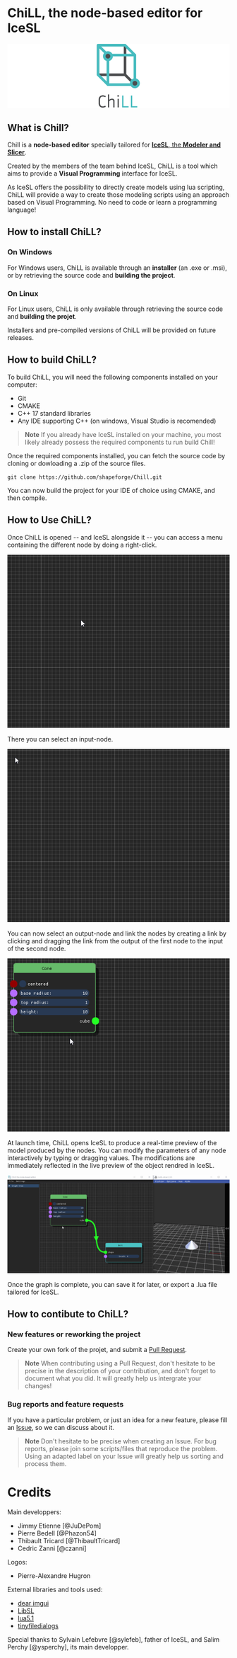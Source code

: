 # ChiLL, the node-based editor for IceSL

![ChiLL banner][banner]

## What is Chill?
Chill is a **node-based editor** specially tailored for [**IceSL**, the **Modeler and Slicer**](https://icesl.loria.fr).

Created by the members of the team behind IceSL, ChiLL is a tool which aims to provide a **Visual Programming** interface for IceSL.

As IceSL offers the possibility to directly create models using lua scripting, ChiLL will provide a way to create those modeling scripts using an approach based on Visual Programming. No need to code or learn a programming language!

## How to install ChiLL?
### On Windows
For Windows users, ChiLL is available through an **installer** (an .exe or .msi), or by retrieving the source code and **building the project**.

### On Linux
For Linux users, ChiLL is only available through retrieving the source code and **building the projet**.

Installers and pre-compiled versions of ChiLL will be provided on future releases.

## How to build ChiLL?
To build ChiLL, you will need the following components installed on your computer:

* Git
* CMAKE
* C++ 17 standard libraries
* Any IDE supporting C++ (on windows, Visual Studio is recomended)

>**Note**
>If you already have IceSL installed on your machine, you most likely already possess the required components tu run build Chill!

Once the required components installed, you can fetch the source code by cloning or dowloading a .zip of the source files.

```Shell
git clone https://github.com/shapeforge/Chill.git
```

You can now build the project for your IDE of choice using CMAKE, and then compile.

## How to Use ChiLL?
Once ChiLL is opened -- and IceSL alongside it -- you can access a menu containing the different node by doing a right-click.

![Nodes Menu][node_menu]

There you can select an input-node.

![Using an input-node][input_node]

You can now select an output-node and link the nodes by creating a link by clicking and dragging the link from the output of the first node to the input of the second node.

![Linking nodes][linking_nodes]

At launch time, ChiLL opens IceSL to produce a real-time preview of the model produced by the nodes. You can modify the parameters of any node interactively by typing or dragging values. The modifications are immediately reflected in the live preview of the object rendred in IceSL.

![Live preview with IceSL][live_preview]

Once the graph is complete, you can save it for later, or export a .lua file tailored for IceSL.

## How to contibute to ChiLL?
### New features or reworking the project
Create your own fork of the projet, and submit a [Pull Request](https://github.com/shapeforge/Chill/pulls). 
>**Note**
>When contributing using a Pull Request, don't hesitate to be precise in the description of your contribution, and don't forget to document what you did.
>It will greatly help us intergrate your changes! 

### Bug reports and feature requests
If you have a particular problem, or just an idea for a new feature, please fill an [Issue](https://github.com/shapeforge/Chill/issues), so we can discuss about it.
>**Note**
>Don't hesitate to be precise when creating an Issue. For bug reports, please join some scripts/files that reproduce the problem.
>Using an adapted label on your Issue will greatly help us sorting and process them.

# Credits
Main developpers:

* Jimmy Etienne [@JuDePom]
* Pierre Bedell [@Phazon54]
* Thibault Tricard [@ThibaultTricard]
* Cedric Zanni [@czanni]

Logos:

* Pierre-Alexandre Hugron

External libraries and tools used:

* [dear imgui](https://github.com/ocornut/imgui)
* [LibSL](https://github.com/sylefeb/LibSL)
* [lua5.1](https://www.lua.org/versions.html)
* [tinyfiledialogs](https://github.com/native-toolkit/tinyfiledialogs)

Special thanks to Sylvain Lefebvre [@sylefeb], father of IceSL, and Salim Perchy [@ysperchy], its main developper.

[//]: # (Ressources)
[banner]: ressources/images/chill_banner_wide_medium.png
[node_menu]: ressources/images/gifs/nodemenu.gif
[input_node]: ressources/images/gifs/inputnode.gif
[linking_nodes]: ressources/images/gifs/linknode.gif
[live_preview]: ressources/images/gifs/preview.gif
